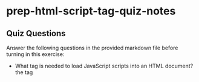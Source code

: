 # prep-html-script-tag-quiz-notes

## Quiz Questions

Answer the following questions in the provided markdown file before turning in this exercise:

- What tag is needed to load JavaScript scripts into an HTML document?
the tag <script> is needed to add javascript into HTML documents
- How do you use a script tag to write JavaScript directly in the HTML document?
the script tag is either contains scripting statements or points to an external script through the src attribute
- How do you use a script tag to load an external JavaScript file?
An src attribute would be needed to use a script to load an external javascript file, intstead of writing the same script repeatedly the script file would be saved with a js extension and the src attribute would be used
## Notes

All student notes should be written here.

How to write `Code Examples` in markdown

for JS:

```javascript
const data = 'Howdy';
```

for HTML:

```html
<div>
  <p>This is text content</p>
</div>
```

for CSS:

```css
div {
  width: 100%;
}
```
